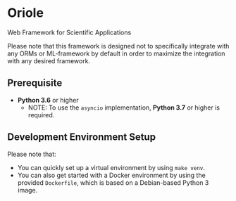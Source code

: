 # Oriole
Web Framework for Scientific Applications

Please note that this framework is designed not to specifically integrate with any ORMs or ML-framework by default in order to maximize the integration with any desired framework.

## Prerequisite

* **Python 3.6** or higher
  * NOTE: To use the `asyncio` implementation, **Python 3.7** or higher is required.

## Development Environment Setup

Please note that:

* You can quickly set up a virtual environment by using `make venv`.
* You can also get started with a Docker environment by using the provided `Dockerfile`, which is based on a Debian-based Python 3 image.